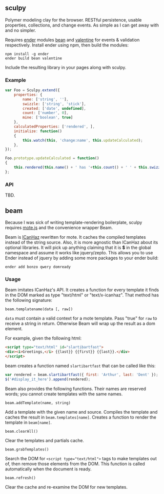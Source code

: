 ## sculpy

Polymer modeling clay for the browser. RESTful persistence, usable properties, collections, and change events. As simple as I can get away with and no simpler.

Requires [ender](http://ender.no.de/) modules [bean](https://github.com/fat/bean) and [valentine](https://github.com/ded/valentine) for events & validation respectively. Install ender using npm, then build the modules:

```
npm install -g ender
ender build bean valentine
```

Include the resulting library in your pages along with sculpy.

### Example

```javascript
var Foo = Sculpy.extend({
	properties: {
		name: ['string', ''],
		swizzle: ['string', 'stick'],
		created: ['date', undefined],
		count: ['number', 0],
		mine: ['boolean', true]
	},
	calculatedProperties: ['rendered', ],
	initialize: function()
	{
		this.watch(this, 'change:name', this.updateCalculated);
	},
});

Foo.prototype.updateCalculated = function()
{
	this.rendered(this.name() + ' has '+this.count() + ' ' + this.swizzle());
};
```

### API

TBD.

## beam

Because I was sick of writing template-rendering boilerplate, sculpy requires [mote.js](http://satchmorun.github.com/mote/) and the convenience wrapper Beam.

Beam is [ICanHaz](http://icanhazjs.com/) rewritten for mote. It caches the compiled templates instead of the string source. Also, it is more agnostic than ICanHaz about its optional libraries. It will pick up anything claiming that it is __$__ in the global namespace and assume it works like jquery/zepto. This allows you to use Ender instead of jquery by adding some more packages to your ender build:

`ender add bonzo qwery domready` 

### Usage

Beam imitates ICanHaz's API. It creates a function for every template it finds in the DOM marked as type "text/html" or "text/x-icanhaz". That method has the following signature:

`beam.templatename(data [, raw])`

`data` must contain a valid context for a mote template. Pass "true" for `raw` to receive a string in return. Otherwise Beam will wrap up the result as a dom element.

For example, given the following html:

```html
<script type="text/html" id="slartibartfast">
<div><i>Greetings,</i> {{last}} {{first}} {{last}}.</div>
</script>
```

beam creates a function named `slartibartfast` that can be called like this:

```javascript
var rendered = beam.slartibartfast({ first: 'Arthur', last: 'Dent' });
$('#display_it_here').append(rendered);
```

Beam also provides the following functions. Their names are reserved words; you cannot create templates with the same names.

`beam.addTemplate(name, string)`

Add a template with the given name and source. Compiles the template and caches the result in `beam.templates[name]`. Creates a function to render the template in `beam[name]`.

`beam.clearAll()` 

Clear the templates and partials cache.

`beam.grabTemplates()` 

Search the DOM for `<script type="text/html">` tags to make templates out of, then remove those elements from the DOM. This function is called automatically when the document is ready.

`beam.refresh()`

Clear the cache and re-examine the DOM for new templates.
